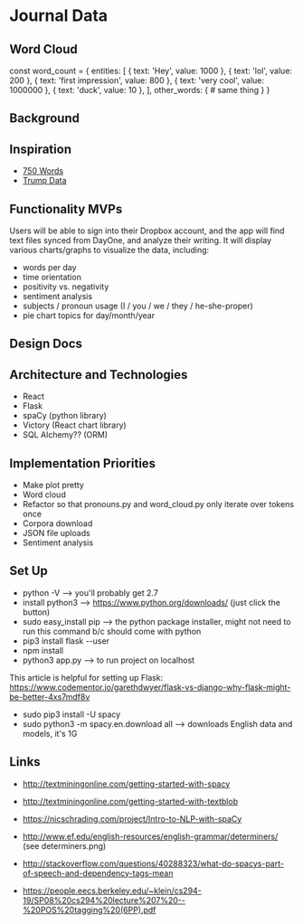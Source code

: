 # Journal Data

## Word Cloud

const word_count = {
  entities: [
    { text: 'Hey', value: 1000 },
    { text: 'lol', value: 200 },
    { text: 'first impression', value: 800 },
    { text: 'very cool', value: 1000000 },
    { text: 'duck', value: 10 },
  ],
  other_words: {
    # same thing
  }
}

## Background

## Inspiration

- [750 Words][750words]
- [Trump Data][trumpdata]

[750words]: http://750words.com/
[trumpdata]: http://www.trumpdata.org/

## Functionality MVPs

Users will be able to sign into their Dropbox account, and the app will find text files synced from DayOne, and analyze their writing.  It will display various charts/graphs to visualize the data, including:

- words per day
- time orientation
- positivity vs. negativity
- sentiment analysis
- subjects / pronoun usage (I / you / we / they / he-she-proper)
- pie chart topics for day/month/year

## Design Docs

## Architecture and Technologies

- React
- Flask
- spaCy (python library)
- Victory (React chart library)
- SQL Alchemy?? (ORM)

## Implementation Priorities

- Make plot pretty
- Word cloud
- Refactor so that pronouns.py and word_cloud.py only iterate over tokens once
- Corpora download
- JSON file uploads
- Sentiment analysis

## Set Up

- python -V --> you'll probably get 2.7
- install python3 --> https://www.python.org/downloads/ (just click the button)
- sudo easy_install pip --> the python package installer, might not need to run this command b/c should come with python
- pip3 install flask --user
- npm install
- python3 app.py --> to run project on localhost

This article is helpful for setting up Flask: https://www.codementor.io/garethdwyer/flask-vs-django-why-flask-might-be-better-4xs7mdf8v

- sudo pip3 install -U spacy
- sudo python3 -m spacy.en.download all --> downloads English data and models, it's 1G

## Links

- http://textminingonline.com/getting-started-with-spacy
- http://textminingonline.com/getting-started-with-textblob

- https://nicschrading.com/project/Intro-to-NLP-with-spaCy
- http://www.ef.edu/english-resources/english-grammar/determiners/ (see determiners.png)
- http://stackoverflow.com/questions/40288323/what-do-spacys-part-of-speech-and-dependency-tags-mean
- https://people.eecs.berkeley.edu/~klein/cs294-19/SP08%20cs294%20lecture%207%20--%20POS%20tagging%20(6PP).pdf
